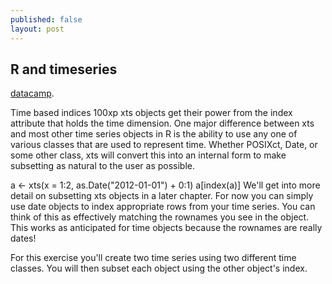 ```yaml
---
published: false
layout: post
---
```

## R and timeseries

[datacamp](https://campus.datacamp.com/courses/manipulating-time-series-data-in-r-with-xts-zoo/introduction-to-extensible-time-series-using-xts-and-zoo-for-time-series?ex=7). 


Time based indices
100xp
xts objects get their power from the index attribute that holds the time dimension. One major difference between xts and most other time series objects in R is the ability to use any one of various classes that are used to represent time. Whether POSIXct, Date, or some other class, xts will convert this into an internal form to make subsetting as natural to the user as possible.

a <- xts(x = 1:2, as.Date("2012-01-01") + 0:1)
a[index(a)]
We'll get into more detail on subsetting xts objects in a later chapter. For now you can simply use date objects to index appropriate rows from your time series. You can think of this as effectively matching the rownames you see in the object. This works as anticipated for time objects because the rownames are really dates!

For this exercise you'll create two time series using two different time classes. You will then subset each object using the other object's index.
